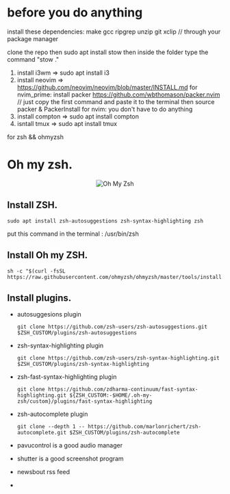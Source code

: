 # before you do anything
install these dependencies: make gcc ripgrep unzip git xclip  // through your package manager

clone the repo then sudo apt install stow then inside the folder type the command "stow ."

1. install i3wm => sudo apt install i3
2. install neovim => https://github.com/neovim/neovim/blob/master/INSTALL.md
for nvim_prime: 
install packer https://github.com/wbthomason/packer.nvim // just copy the first command and paste it to the terminal
then source packer & PackerInstall
for nvim:
you don't have to do anything
4. install compton => sudo apt install compton
5. isntall tmux => sudo apt install tmux

for zsh && ohmyzsh

# Oh my zsh.
<p align="center"><img src="https://s3.amazonaws.com/ohmyzsh/oh-my-zsh-logo.png" alt="Oh My Zsh"></p>

## Install ZSH.
```
sudo apt install zsh-autosuggestions zsh-syntax-highlighting zsh
```

put this command in the terminal : /usr/bin/zsh

## Install Oh my ZSH.
```
sh -c "$(curl -fsSL https://raw.githubusercontent.com/ohmyzsh/ohmyzsh/master/tools/install.sh)"
```

## Install plugins.
 - autosuggesions plugin
 
	`git clone https://github.com/zsh-users/zsh-autosuggestions.git $ZSH_CUSTOM/plugins/zsh-autosuggestions`
	
 - zsh-syntax-highlighting plugin
 
	`git clone https://github.com/zsh-users/zsh-syntax-highlighting.git $ZSH_CUSTOM/plugins/zsh-syntax-highlighting`
	
 - zsh-fast-syntax-highlighting plugin
 
	`git clone https://github.com/zdharma-continuum/fast-syntax-highlighting.git ${ZSH_CUSTOM:-$HOME/.oh-my-zsh/custom}/plugins/fast-syntax-highlighting`
	
 - zsh-autocomplete plugin
	
	`git clone --depth 1 -- https://github.com/marlonrichert/zsh-autocomplete.git $ZSH_CUSTOM/plugins/zsh-autocomplete`


- pavucontrol is a good audio manager
- shutter is a good screenshot program
- newsbout rss feed
- 
